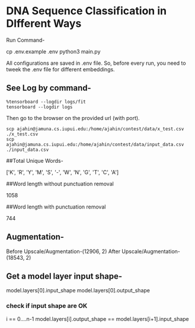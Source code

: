 # DNA Sequence Classification in DIfferent Ways

Run Command-

cp .env.example  .env
python3 main.py

All configurations are saved in .env file. So, before every run, you need to tweek the .env file for different embeddings.

## See Log by command-

    %tensorboard --logdir logs/fit
    tensorboard --logdir logs

Then go to the browser on the provided url (with port).

    scp ajahin@jamuna.cs.iupui.edu:/home/ajahin/contest/data/x_test.csv ./x_test.csv
    scp ajahin@jamuna.cs.iupui.edu:/home/ajahin/contest/data/input_data.csv ./input_data.csv

##Total Unique Words-

['K', 'R', 'Y', 'M', 'S', '-', 'W', 'N', 'G', 'T', 'C', 'A']

##Word length without punctuation removal

1058

##Word length with punctuation removal

744

## Augmentation-

Before Upscale/Augmentation-(12906, 2)
After Upscale/Augmentation- (18543, 2)

## Get a model layer input shape-

model.layers[0].input_shape
model.layers[0].output_shape

### check if input shape are OK
i == 0....n-1
model.layers[i].output_shape == model.layers[i+1].input_shape
